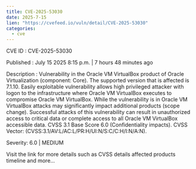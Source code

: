 ```yaml
--- 
title: CVE-2025-53030
date: 2025-7-15
lien: "https://cvefeed.io/vuln/detail/CVE-2025-53030"
categories:
  - cve
---
```


CVE ID : CVE-2025-53030

Published :  July 15
2025
8:15 p.m. | 7 hours
48 minutes ago

Description : Vulnerability in the Oracle VM VirtualBox product of Oracle Virtualization (component: Core).   The supported version that is affected is 7.1.10. Easily exploitable vulnerability allows high privileged attacker with logon to the infrastructure where Oracle VM VirtualBox executes to compromise Oracle VM VirtualBox.  While the vulnerability is in Oracle VM VirtualBox
attacks may significantly impact additional products (scope change).  Successful attacks of this vulnerability can result in  unauthorized access to critical data or complete access to all Oracle VM VirtualBox accessible data. CVSS 3.1 Base Score 6.0 (Confidentiality impacts).  CVSS Vector: (CVSS:3.1/AV:L/AC:L/PR:H/UI:N/S:C/C:H/I:N/A:N).

Severity: 6.0 | MEDIUM

Visit the link for more details
such as CVSS details
affected products
timeline
and more...
